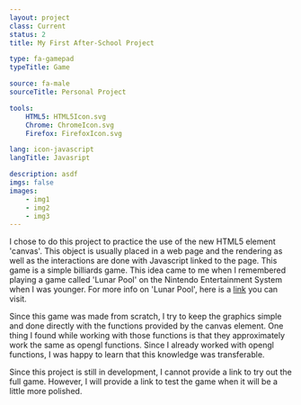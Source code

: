 ```yaml
---
layout: project
class: Current
status: 2
title: My First After-School Project

type: fa-gamepad
typeTitle: Game

source: fa-male
sourceTitle: Personal Project

tools:
    HTML5: HTML5Icon.svg
    Chrome: ChromeIcon.svg
    Firefox: FirefoxIcon.svg

lang: icon-javascript
langTitle: Javasript

description: asdf
imgs: false
images:
    - img1
    - img2
    - img3
---
```


I chose to do this project to practice the use of the new HTML5 element 'canvas'. This object is usually placed in a web page and the rendering as well as the interactions are done with Javascript linked to the page. This game is a simple billiards game. This idea came to me when I remembered playing a game called 'Lunar Pool' on the Nintendo Entertainment System when I was younger. For more info on 'Lunar Pool', here is a [link](http://en.wikipedia.org/wiki/Lunar_Pool) you can visit.

Since this game was made from scratch, I try to keep the graphics simple and done directly with the functions provided by the canvas element. One thing I found while working with those functions is that they approximately work the same as opengl functions. Since I already worked with opengl functions, I was happy to learn that this knowledge was transferable.

Since this project is still in development, I cannot provide a link to try out the full game. However, I will provide a link to test the game when it will be a little more polished.
